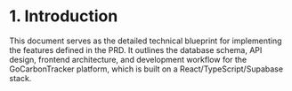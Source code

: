 # 1. Introduction
This document serves as the detailed technical blueprint for implementing the features defined in the PRD. It outlines the database schema, API design, frontend architecture, and development workflow for the GoCarbonTracker platform, which is built on a React/TypeScript/Supabase stack.

